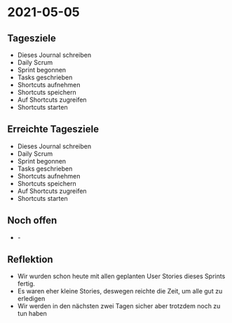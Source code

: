 # 2021-05-05
## Tagesziele
* Dieses Journal schreiben
* Daily Scrum
* Sprint begonnen
* Tasks geschrieben
* Shortcuts aufnehmen
* Shortcuts speichern
* Auf Shortcuts zugreifen
* Shortcuts starten
## Erreichte Tagesziele
* Dieses Journal schreiben
* Daily Scrum
* Sprint begonnen
* Tasks geschrieben
* Shortcuts aufnehmen
* Shortcuts speichern
* Auf Shortcuts zugreifen
* Shortcuts starten
## Noch offen
* \-
## Reflektion
* Wir wurden schon heute mit allen geplanten User Stories dieses Sprints fertig. 
* Es waren eher kleine Stories, deswegen reichte die Zeit, um alle gut zu erledigen
* Wir werden in den nächsten zwei Tagen sicher aber trotzdem noch zu tun haben